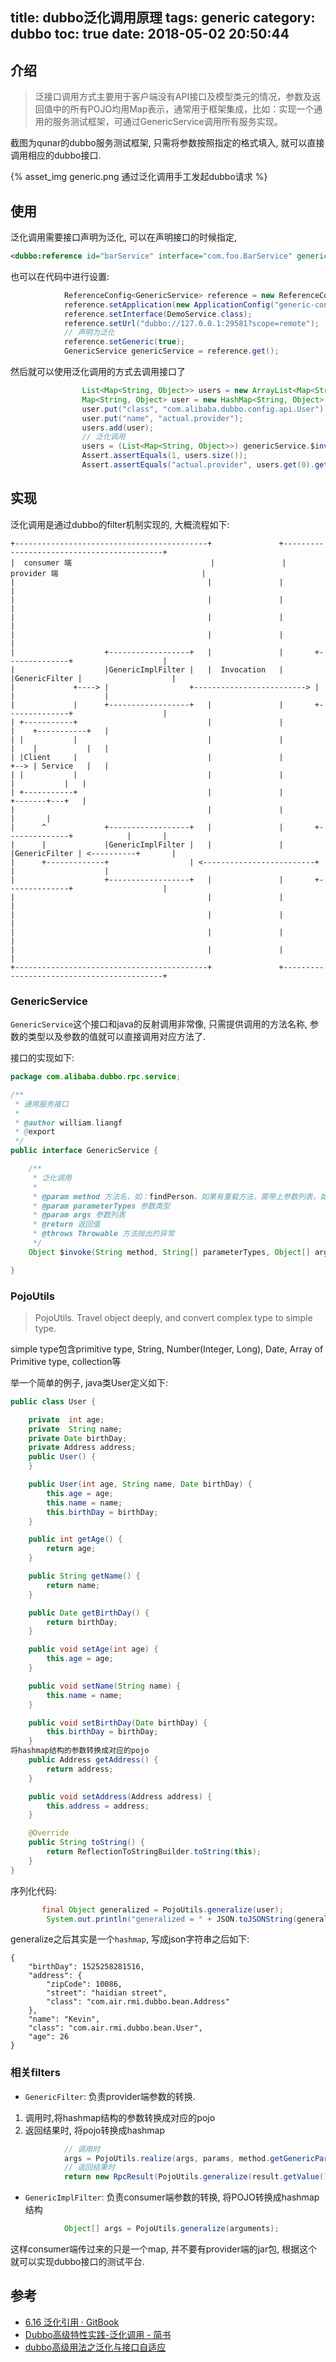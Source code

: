 title: dubbo泛化调用原理
tags: generic
category: dubbo
toc: true
date: 2018-05-02 20:50:44
---


## 介绍

>泛接口调用方式主要用于客户端没有API接口及模型类元的情况，参数及返回值中的所有POJO均用Map表示，通常用于框架集成，比如：实现一个通用的服务测试框架，可通过GenericService调用所有服务实现。

截图为qunar的dubbo服务测试框架, 只需将参数按照指定的格式填入, 就可以直接调用相应的dubbo接口.

{%  asset_img   generic.png  通过泛化调用手工发起dubbo请求 %}


## 使用

泛化调用需要接口声明为泛化, 可以在声明接口的时候指定,

```xml
<dubbo:reference id="barService" interface="com.foo.BarService" generic="true" />
```

也可以在代码中进行设置:

```java
            ReferenceConfig<GenericService> reference = new ReferenceConfig<GenericService>();
            reference.setApplication(new ApplicationConfig("generic-consumer"));
            reference.setInterface(DemoService.class);
            reference.setUrl("dubbo://127.0.0.1:29581?scope=remote");
            // 声明为泛化
            reference.setGeneric(true);
            GenericService genericService = reference.get();
```

然后就可以使用泛化调用的方式去调用接口了

```java
                List<Map<String, Object>> users = new ArrayList<Map<String, Object>>();
                Map<String, Object> user = new HashMap<String, Object>();
                user.put("class", "com.alibaba.dubbo.config.api.User");
                user.put("name", "actual.provider");
                users.add(user);
                // 泛化调用
                users = (List<Map<String, Object>>) genericService.$invoke("getUsers", new String[] {List.class.getName()}, new Object[] {users});
                Assert.assertEquals(1, users.size());
                Assert.assertEquals("actual.provider", users.get(0).get("name"));
```


## 实现

泛化调用是通过dubbo的filter机制实现的, 大概流程如下:

```
+-------------------------------------------+               +-------------------------------------------+
|  consumer 端                               |               | provider 端                                |
|                                           |               |                                           |
|                                           |               |                                           |
|                                           |               |                                           |
|                                           |               |                                           |
|                    +------------------+   |               |       +--------------+                    |
|                    |GenericImplFilter |   |  Invocation   |       |GenericFilter |                    |
|             +----> |                  +-------------------------> |              |                    |
|             |      +------------------+   |               |       +--------------+                    |
| +-----------+                             |               |                      |    +-----------+   |
| |           |                             |               |                      |    |           |   |
| |Client     |                             |               |                      +--> | Service   |   |
| |           |                             |               |                           |           |   |
| +-----------+                             |               |                           +-------+---+   |
|                                           |               |                                   |       |
|      ^             +------------------+   |               |       +--------------+            |       |
|      |             |GenericImplFilter |   |               |       |GenericFilter | <----------+       |
|      +-------------+                  | <-------------------------+              |                    |
|                    +------------------+   |               |       +--------------+                    |
|                                           |               |                                           |
|                                           |               |                                           |
|                                           |               |                                           |
|                                           |               |                                           |
+-------------------------------------------+               +-------------------------------------------+
```


###  GenericService

`GenericService`这个接口和java的反射调用非常像, 只需提供调用的方法名称,  参数的类型以及参数的值就可以直接调用对应方法了.

接口的实现如下:

```java
package com.alibaba.dubbo.rpc.service;

/**
 * 通用服务接口
 * 
 * @author william.liangf
 * @export
 */
public interface GenericService {

    /**
     * 泛化调用
     * 
     * @param method 方法名，如：findPerson，如果有重载方法，需带上参数列表，如：findPerson(java.lang.String)
     * @param parameterTypes 参数类型
     * @param args 参数列表
     * @return 返回值
     * @throws Throwable 方法抛出的异常
     */
    Object $invoke(String method, String[] parameterTypes, Object[] args) throws GenericException;

}
```

### PojoUtils

>PojoUtils. Travel object deeply, and convert complex type to simple type.

simple type包含primitive type, String, Number(Integer, Long), Date, Array of Primitive type, collection等

举一个简单的例子, java类User定义如下:

```java
public class User {

    private  int age;
    private  String name;
    private Date birthDay;
    private Address address;
    public User() {
    }

    public User(int age, String name, Date birthDay) {
        this.age = age;
        this.name = name;
        this.birthDay = birthDay;
    }

    public int getAge() {
        return age;
    }

    public String getName() {
        return name;
    }

    public Date getBirthDay() {
        return birthDay;
    }

    public void setAge(int age) {
        this.age = age;
    }

    public void setName(String name) {
        this.name = name;
    }

    public void setBirthDay(Date birthDay) {
        this.birthDay = birthDay;
    }
将hashmap结构的参数转换成对应的pojo
    public Address getAddress() {
        return address;
    }

    public void setAddress(Address address) {
        this.address = address;
    }

    @Override
    public String toString() {
        return ReflectionToStringBuilder.toString(this);
    }
}￼￼ ￼ ￼ ￼ ￼ ￼￼

```

序列化代码:

```java
       final Object generalized = PojoUtils.generalize(user);
        System.out.println("generalized = " + JSON.toJSONString(generalized));
```

generalize之后其实是一个`hashmap`, 写成json字符串之后如下:

```￼￼
{
    "birthDay": 1525258281516,
    "address": {
        "zipCode": 10086,
        "street": "haidian street",
        "class": "com.air.rmi.dubbo.bean.Address"
    },
    "name": "Kevin",
    "class": "com.air.rmi.dubbo.bean.User",
    "age": 26
}
```

### 相关filters

- `GenericFilter`: 负责provider端参数的转换.

1. 调用时,将hashmap结构的参数转换成对应的pojo
2. 返回结果时, 将pojo转换成hashmap

```java
            // 调用时
            args = PojoUtils.realize(args, params, method.getGenericParameterTypes()
            // 返回结果时
            return new RpcResult(PojoUtils.generalize(result.getValue()));
```

- `GenericImplFilter`: 负责consumer端参数的转换, 将POJO转换成hashmap结构

```java
            Object[] args = PojoUtils.generalize(arguments);
```

这样consumer端传过来的只是一个map, 并不要有provider端的jar包, 根据这个就可以实现dubbo接口的测试平台.

## 参考

- [6.16 泛化引用 · GitBook](https://dubbo.incubator.apache.org/books/dubbo-user-book/demos/generic-reference.html)
- [Dubbo高级特性实践-泛化调用 - 简书](https://www.jianshu.com/p/ff0947529de4)
- [dubbo高级用法之泛化与接口自适应](https://zhuanlan.zhihu.com/p/29410596)